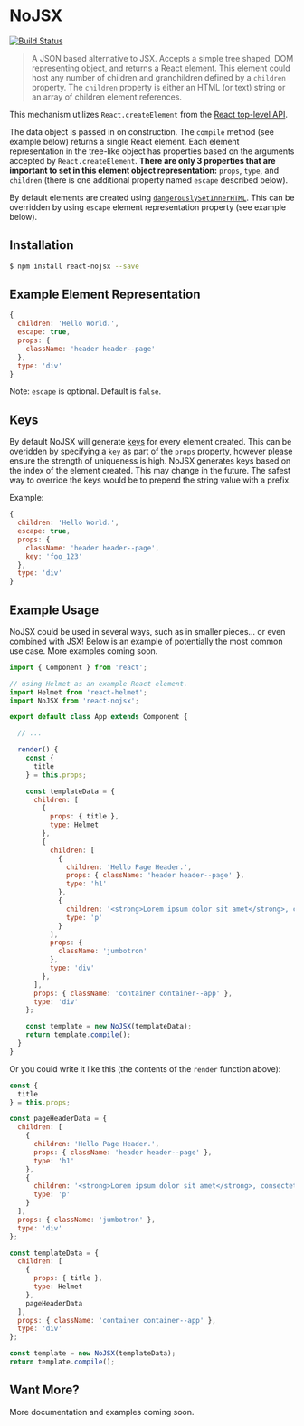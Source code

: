 # NoJSX

[![Build Status](https://api.travis-ci.org/adamhenson/react-nojsx.svg?branch=master)](https://travis-ci.org/adamhenson/react-nojsx)

> A JSON based alternative to JSX. Accepts a simple tree shaped, DOM representing object, and returns a React element. This element could host any number of children and granchildren defined by a `children` property. The `children` property is either an HTML (or text) string or an array of children element references.

This mechanism utilizes `React.createElement` from the [React top-level API](https://facebook.github.io/react/docs/react-api.html#createelement).

The data object is passed in on construction. The `compile` method (see example below) returns a single React element. Each element representation in the tree-like object has properties based on the arguments accepted by `React.createElement`. **There are only 3 properties that are important to set in this element object representation:** `props`, `type`, and `children` (there is one additional property named `escape` described below).

By default elements are created using [`dangerouslySetInnerHTML`](https://facebook.github.io/react/docs/dom-elements.html#dangerouslysetinnerhtml). This can be overridden by using `escape` element representation property (see example below).

## Installation

```bash
$ npm install react-nojsx --save
```

## Example Element Representation

```javascript
{
  children: 'Hello World.',
  escape: true,
  props: {
    className: 'header header--page'
  },
  type: 'div'
}
```

Note: `escape` is optional. Default is `false`.

## Keys

By default NoJSX will generate [keys](https://facebook.github.io/react/docs/lists-and-keys.html#keys) for every element created. This can be overidden by specifying a `key` as part of the `props` property, however please ensure the strength of uniqueness is high. NoJSX generates keys based on the index of the element created. This may change in the future. The safest way to override the keys would be to prepend the string value with a prefix.

Example:

```javascript
{
  children: 'Hello World.',
  escape: true,
  props: {
    className: 'header header--page',
    key: 'foo_123'
  },
  type: 'div'
}
```

## Example Usage

NoJSX could be used in several ways, such as in smaller pieces... or even combined with JSX! Below is an example of potentially the most common use case. More examples coming soon.

```javascript
import { Component } from 'react';

// using Helmet as an example React element.
import Helmet from 'react-helmet';
import NoJSX from 'react-nojsx';

export default class App extends Component {

  // ...

  render() {
    const {
      title
    } = this.props;

    const templateData = {
      children: [
        {
          props: { title },
          type: Helmet
        },
        {
          children: [
            {
              children: 'Hello Page Header.',
              props: { className: 'header header--page' },
              type: 'h1'
            },
            {
              children: '<strong>Lorem ipsum dolor sit amet</strong>, consectetur adipiscing elit.',
              type: 'p'
            }
          ],
          props: {
            className: 'jumbotron'
          },
          type: 'div'
        },
      ],
      props: { className: 'container container--app' },
      type: 'div'
    };

    const template = new NoJSX(templateData);
    return template.compile();
  }
}

```

Or you could write it like this (the contents of the `render` function above):

```javascript
const {
  title
} = this.props;

const pageHeaderData = {
  children: [
    {
      children: 'Hello Page Header.',
      props: { className: 'header header--page' },
      type: 'h1'
    },
    {
      children: '<strong>Lorem ipsum dolor sit amet</strong>, consectetur adipiscing elit.',
      type: 'p'
    }
  ],
  props: { className: 'jumbotron' },
  type: 'div'
};

const templateData = {
  children: [
    {
      props: { title },
      type: Helmet
    },
    pageHeaderData
  ],
  props: { className: 'container container--app' },
  type: 'div'
};

const template = new NoJSX(templateData);
return template.compile();
```

## Want More?
More documentation and examples coming soon.